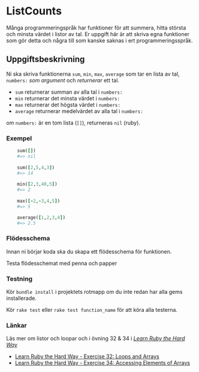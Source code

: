 # ListCounts

Många programmeringspråk har funktioner för att summera, hitta största och minsta värdet i listor av tal.
Er uppgift här är att skriva egna funktioner som gör detta och några till som kanske saknas i ert programmeringsspråk.

## Uppgiftsbeskrivning ##

Ni ska skriva funktionerna `sum`, `min`, `max`, `average` som tar en lista av tal, `numbers:` *som argument* och *returnerar* ett tal.

- `sum` returnerar summan av alla tal i `numbers:`
- `min` returnerar det minsta värdet i `numbers:`
- `max` returnerar det högsta värdet i `numbers:`
- `average` returnerar medelvärdet av alla tal i `numbers:`

om `numbers:` är en tom lista (`[]`), returneras `nil` (ruby).


### Exempel ###

```ruby
	sum([])
	#=> nil
    
	sum([2,5,4,3])
	#=> 14
	
	min([2,3,40,5])
	#=> 2
	
	max([-2,-3,4,5])
	#=> 5

	average([1,2,3,4])
	#=> 2.5
```


### Flödesschema ###

Innan ni börjar koda ska du skapa ett flödesschema för funktionen.

Testa flödesschemat med penna och papper


### Testning ###

Kör `bundle install` i projektets rotmapp om du inte redan har alla gems installerade.

Kör `rake test` eller `rake test function_name` för att köra alla testerna.


### Länkar ###

Läs mer om listor och loopar och i övning 32 & 34 i [*Learn Ruby the Hard Way*](http://ruby.learncodethehardway.org/book)

* [Learn Ruby the Hard Way - Exercise 32: Loops and Arrays](http://learnrubythehardway.org/book/ex32.html)
* [Learn Ruby the Hard Way - Exercise 34: Accessing Elements of Arrays](http://learnrubythehardway.org/book/ex34.html)
